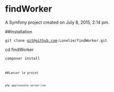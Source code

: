 findWorker
==========

A Symfony project created on July 8, 2015, 2:14 pm.

##Installation

<code>git clone git@github.com:Lonelie/findWorker.git</code>

cd findWorker

<code>composer install<code>

##Lancer le projet 

<code>php app/console server:run</code>

